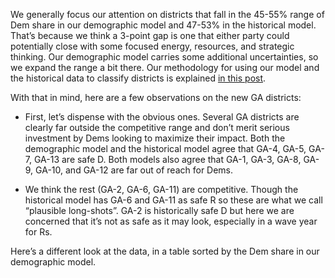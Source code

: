 We generally focus our attention on districts that fall in the 45-55% range of Dem share
in our demographic model and 47-53% in the historical model.
That’s because we think a 3-point gap is one
that either party could potentially close with some focused energy,
resources, and strategic thinking. Our demographic model carries some
additional uncertainties, so we expand the range a bit there.  Our methodology for
using our model and the historical data to classify districts is explained
[in this post][BRMethodology].

[BRMethodology]: https://blueripplepolitics.org/blog/high-yield-donation-opportunities

With that in mind,  here are a few observations on the new GA districts:

- First, let’s dispense with the obvious ones. Several GA districts are clearly
  far outside the competitive range and don’t merit serious investment by Dems
  looking to maximize their impact. Both the demographic model and the historical
  model agree that GA-4, GA-5, GA-7, GA-13 are safe D.
  Both models also agree that GA-1, GA-3, GA-8, GA-9, GA-10, and GA-12
  are far out of reach for Dems.

- We think the rest (GA-2, GA-6, GA-11) are competitive.
  Though the historical model has GA-6 and GA-11 as safe R so these are what we call
  “plausible long-shots”. GA-2 is historically safe D but here we are concerned that
  it’s not as safe as it may look, especially in a wave year for Rs.

Here’s a different look at the data, in a table sorted by the Dem share in our demographic model.
